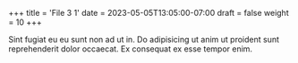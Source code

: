 +++
title = 'File 3 1'
date = 2023-05-05T13:05:00-07:00
draft = false
weight = 10
+++

Sint fugiat eu eu sunt non ad ut in. Do adipisicing ut anim ut proident sunt reprehenderit dolor occaecat. Ex consequat ex esse tempor enim.
